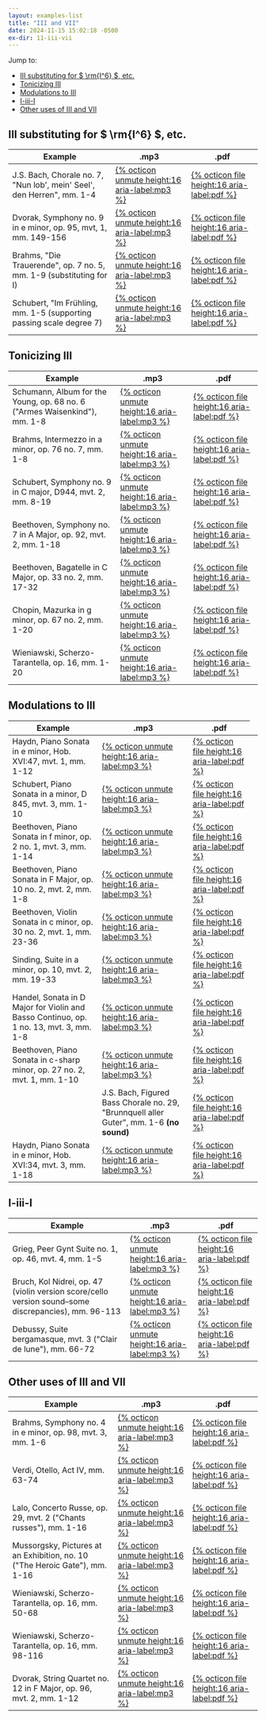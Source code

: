 ```yaml
---
layout: examples-list
title: "III and VII"
date: 2024-11-15 15:02:18 -0500
ex-dir: 11-iii-vii
---
```


Jump to:

-   [III substituting for $ \\rm{I^6} $, etc.](#iii-substituting-for--rmi6--etc)
-   [Tonicizing III](#tonicizing-iii)
-   [Modulations to III](#modulations-to-iii)
-   [I-iii-I](#i-iii-i)
-   [Other uses of III and VII](#other-uses-of-iii-and-vii)

## III substituting for $ \rm{I^6} $, etc.

<table class="tablesaw tablesaw-stack" data-tablesaw-mode="stack">
  <thead>
    <tr>
      <th>Example</th>
      <th>.mp3</th>
      <th>.pdf</th>
    </tr>
  </thead>
  <tbody>
    <tr>
      <td>J.S. Bach, Chorale no. 7, &quot;Nun lob', mein' Seel', den Herren&quot;, mm. 1-4</td>
      <td><a href="{{site.baseurl}}/examples/{{page.ex-dir}}/37a.mp3">{% octicon unmute height:16 aria-label:mp3 %}</a></td>
      <td><a href="{{site.baseurl}}/examples/{{page.ex-dir}}/37a.pdf">{% octicon file height:16 aria-label:pdf %}</a></td>
    </tr>
    <tr>
      <td>Dvorak, Symphony no. 9 in e minor, op. 95, mvt, 1, mm. 149-156</td>
      <td><a href="{{site.baseurl}}/examples/{{page.ex-dir}}/37b.mp3">{% octicon unmute height:16 aria-label:mp3 %}</a></td>
      <td><a href="{{site.baseurl}}/examples/{{page.ex-dir}}/37b.pdf">{% octicon file height:16 aria-label:pdf %}</a></td>
    </tr>
    <tr>
      <td>Brahms, &quot;Die Trauerende&quot;, op. 7 no. 5, mm. 1-9 (substituting for I) </td>
      <td><a href="{{site.baseurl}}/examples/{{page.ex-dir}}/37d.mp3">{% octicon unmute height:16 aria-label:mp3 %}</a></td>
      <td><a href="{{site.baseurl}}/examples/{{page.ex-dir}}/37d.pdf">{% octicon file height:16 aria-label:pdf %}</a></td>
    </tr>
    <tr>
      <td>Schubert, &quot;Im Fr&uuml;hling, mm. 1-5 (supporting passing scale degree 7) </td>
      <td><a href="{{site.baseurl}}/examples/{{page.ex-dir}}/37e.mp3">{% octicon unmute height:16 aria-label:mp3 %}</a></td>
      <td><a href="{{site.baseurl}}/examples/{{page.ex-dir}}/37e.pdf">{% octicon file height:16 aria-label:pdf %}</a></td>
    </tr>

  </tbody>
</table>

## Tonicizing III

<table class="tablesaw tablesaw-stack" data-tablesaw-mode="stack">
  <thead>
    <tr>
      <th>Example</th>
      <th>.mp3</th>
      <th>.pdf</th>
    </tr>
  </thead>
  <tbody>
    <tr>
      <td>Schumann, Album for the Young, op. 68 no. 6 (&quot;Armes Waisenkind&quot;), mm. 1-8</td>
      <td><a href="{{site.baseurl}}/examples/{{page.ex-dir}}/37f.mp3">{% octicon unmute height:16 aria-label:mp3 %}</a></td>
      <td><a href="{{site.baseurl}}/examples/{{page.ex-dir}}/37f.pdf">{% octicon file height:16 aria-label:pdf %}</a></td>
    </tr>
    <tr>
      <td>Brahms, Intermezzo in a minor, op. 76 no. 7, mm. 1-8</td>
      <td><a href="{{site.baseurl}}/examples/{{page.ex-dir}}/37g.mp3">{% octicon unmute height:16 aria-label:mp3 %}</a></td>
      <td><a href="{{site.baseurl}}/examples/{{page.ex-dir}}/37g.pdf">{% octicon file height:16 aria-label:pdf %}</a></td>
    </tr>
    <tr>
      <td>Schubert, Symphony no. 9 in C major, D944, mvt. 2, mm. 8-19</td>
      <td><a href="{{site.baseurl}}/examples/{{page.ex-dir}}/37h.mp3">{% octicon unmute height:16 aria-label:mp3 %}</a></td>
      <td><a href="{{site.baseurl}}/examples/{{page.ex-dir}}/37h.pdf">{% octicon file height:16 aria-label:pdf %}</a></td>
    </tr>
    <tr>
      <td>Beethoven, Symphony no. 7 in A Major, op. 92, mvt. 2, mm. 1-18</td>
      <td><a href="{{site.baseurl}}/examples/{{page.ex-dir}}/37i.mp3">{% octicon unmute height:16 aria-label:mp3 %}</a></td>
      <td><a href="{{site.baseurl}}/examples/{{page.ex-dir}}/37i.pdf">{% octicon file height:16 aria-label:pdf %}</a></td>
    </tr>
    <tr>
      <td>Beethoven, Bagatelle in C Major, op. 33 no. 2, mm. 17-32</td>
      <td><a href="{{site.baseurl}}/examples/{{page.ex-dir}}/37j.mp3">{% octicon unmute height:16 aria-label:mp3 %}</a></td>
      <td><a href="{{site.baseurl}}/examples/{{page.ex-dir}}/37j.pdf">{% octicon file height:16 aria-label:pdf %}</a></td>
    </tr>
    <tr>
      <td>Chopin, Mazurka in g minor, op. 67 no. 2, mm. 1-20</td>
      <td><a href="{{site.baseurl}}/examples/{{page.ex-dir}}/37k.mp3">{% octicon unmute height:16 aria-label:mp3 %}</a></td>
      <td><a href="{{site.baseurl}}/examples/{{page.ex-dir}}/37k.pdf">{% octicon file height:16 aria-label:pdf %}</a></td>
    </tr>
    <tr>
      <td>Wieniawski, Scherzo-Tarantella, op. 16, mm. 1-20</td>
      <td><a href="{{site.baseurl}}/examples/{{page.ex-dir}}/37l.mp3">{% octicon unmute height:16 aria-label:mp3 %}</a></td>
      <td><a href="{{site.baseurl}}/examples/{{page.ex-dir}}/37l.pdf">{% octicon file height:16 aria-label:pdf %}</a></td>
    </tr>

  </tbody>
</table>

## Modulations to III

<table class="tablesaw tablesaw-stack" data-tablesaw-mode="stack">
  <thead>
    <tr>
      <th>Example</th>
      <th>.mp3</th>
      <th>.pdf</th>
    </tr>
  </thead>
  <tbody>
    <tr>
      <td>Haydn, Piano Sonata in e minor, Hob. XVI:47, mvt. 1, mm. 1-12</td>
      <td><a href="{{site.baseurl}}/examples/{{page.ex-dir}}/37m.mp3">{% octicon unmute height:16 aria-label:mp3 %}</a></td>
      <td><a href="{{site.baseurl}}/examples/{{page.ex-dir}}/37m.pdf">{% octicon file height:16 aria-label:pdf %}</a></td>
    </tr>
    <tr>
      <td>Schubert, Piano Sonata in a minor, D 845, mvt. 3, mm. 1-10</td>
      <td><a href="{{site.baseurl}}/examples/{{page.ex-dir}}/37n.mp3">{% octicon unmute height:16 aria-label:mp3 %}</a></td>
      <td><a href="{{site.baseurl}}/examples/{{page.ex-dir}}/37n.pdf">{% octicon file height:16 aria-label:pdf %}</a></td>
    </tr>
    <tr>
      <td>Beethoven, Piano Sonata in f minor, op. 2 no. 1, mvt. 3, mm. 1-14</td>
      <td><a href="{{site.baseurl}}/examples/{{page.ex-dir}}/37o.mp3">{% octicon unmute height:16 aria-label:mp3 %}</a></td>
      <td><a href="{{site.baseurl}}/examples/{{page.ex-dir}}/37o.pdf">{% octicon file height:16 aria-label:pdf %}</a></td>
    </tr>
    <tr>
      <td>Beethoven, Piano Sonata in F Major, op. 10 no. 2, mvt. 2, mm. 1-8</td>
      <td><a href="{{site.baseurl}}/examples/{{page.ex-dir}}/37p.mp3">{% octicon unmute height:16 aria-label:mp3 %}</a></td>
      <td><a href="{{site.baseurl}}/examples/{{page.ex-dir}}/37p.pdf">{% octicon file height:16 aria-label:pdf %}</a></td>
    </tr>
    <tr>
      <td>Beethoven, Violin Sonata in c minor, op. 30 no. 2, mvt. 1, mm. 23-36</td>
      <td><a href="{{site.baseurl}}/examples/{{page.ex-dir}}/37q.mp3">{% octicon unmute height:16 aria-label:mp3 %}</a></td>
      <td><a href="{{site.baseurl}}/examples/{{page.ex-dir}}/37q.pdf">{% octicon file height:16 aria-label:pdf %}</a></td>
    </tr>
    <tr>
      <td>Sinding, Suite in a minor, op. 10, mvt. 2, mm. 19-33</td>
      <td><a href="{{site.baseurl}}/examples/{{page.ex-dir}}/37r.mp3">{% octicon unmute height:16 aria-label:mp3 %}</a></td>
      <td><a href="{{site.baseurl}}/examples/{{page.ex-dir}}/37t.pdf">{% octicon file height:16 aria-label:pdf %}</a></td>
    </tr>
    <tr>
      <td>Handel, Sonata in D Major for Violin and Basso Continuo, op. 1 no. 13, mvt. 3, mm. 1-8</td>
      <td><a href="{{site.baseurl}}/examples/{{page.ex-dir}}/37s.mp3">{% octicon unmute height:16 aria-label:mp3 %}</a></td>
      <td><a href="{{site.baseurl}}/examples/{{page.ex-dir}}/37s.pdf">{% octicon file height:16 aria-label:pdf %}</a></td>
    </tr>
    <tr>
      <td>Beethoven, Piano Sonata in c-sharp minor, op. 27 no. 2, mvt. 1, mm. 1-10</td>
      <td><a href="{{site.baseurl}}/examples/{{page.ex-dir}}/37t.mp3">{% octicon unmute height:16 aria-label:mp3 %}</a></td>
      <td><a href="{{site.baseurl}}/examples/{{page.ex-dir}}/37t.pdf">{% octicon file height:16 aria-label:pdf %}</a></td>
    </tr>
    <tr>
     <td></td>
      <td>J.S. Bach, Figured Bass Chorale no. 29, &quot;Brunnquell aller Guter&quot;, mm. 1-6 <strong>(no sound)</strong></td>
      <td><a href="{{site.baseurl}}/examples/{{page.ex-dir}}/37u.pdf">{% octicon file height:16 aria-label:pdf %}</a></td>
      <td></td>
    </tr>
    <tr>
      <td>Haydn, Piano Sonata in e minor, Hob. XVI:34, mvt. 3, mm. 1-18</td>
      <td><a href="{{site.baseurl}}/examples/{{page.ex-dir}}/37v.mp3">{% octicon unmute height:16 aria-label:mp3 %}</a></td>
      <td><a href="{{site.baseurl}}/examples/{{page.ex-dir}}/37v.pdf">{% octicon file height:16 aria-label:pdf %}</a></td>
    </tr>

  </tbody>
</table>

## I-iii-I

<table class="tablesaw tablesaw-stack" data-tablesaw-mode="stack">
  <thead>
    <tr>
      <th>Example</th>
      <th>.mp3</th>
      <th>.pdf</th>
    </tr>
  </thead>
  <tbody>
    <tr>
      <td>Grieg, Peer Gynt Suite no. 1, op. 46, mvt. 4, mm. 1-5</td>
      <td><a href="{{site.baseurl}}/examples/{{page.ex-dir}}/37w.mp3">{% octicon unmute height:16 aria-label:mp3 %}</a></td>
      <td><a href="{{site.baseurl}}/examples/{{page.ex-dir}}/37w.pdf">{% octicon file height:16 aria-label:pdf %}</a></td>
    </tr>
    <tr>
      <td>Bruch, Kol Nidrei, op. 47 (violin version score/cello version sound&#8211;some discrepancies), mm. 96-113</td>
      <td><a href="{{site.baseurl}}/examples/{{page.ex-dir}}/37x.mp3">{% octicon unmute height:16 aria-label:mp3 %}</a></td>
      <td><a href="{{site.baseurl}}/examples/{{page.ex-dir}}/37x.pdf">{% octicon file height:16 aria-label:pdf %}</a></td>
    </tr>
    <tr>
      <td>Debussy, Suite bergamasque, mvt. 3 (&quot;Clair de lune&quot;), mm. 66-72</td>
      <td><a href="{{site.baseurl}}/examples/{{page.ex-dir}}/37y.mp3">{% octicon unmute height:16 aria-label:mp3 %}</a></td>
      <td><a href="{{site.baseurl}}/examples/{{page.ex-dir}}/37y.pdf">{% octicon file height:16 aria-label:pdf %}</a></td>
    </tr>

  </tbody>
</table>

## Other uses of III and VII

<table class="tablesaw tablesaw-stack" data-tablesaw-mode="stack">
  <thead>
    <tr>
      <th>Example</th>
      <th>.mp3</th>
      <th>.pdf</th>
    </tr>
  </thead>
  <tbody>
    <tr>
      <td>Brahms, Symphony no. 4 in e minor, op. 98, mvt. 3, mm. 1-6</td>
      <td><a href="{{site.baseurl}}/examples/{{page.ex-dir}}/37z.mp3">{% octicon unmute height:16 aria-label:mp3 %}</a></td>
      <td><a href="{{site.baseurl}}/examples/{{page.ex-dir}}/37z.pdf">{% octicon file height:16 aria-label:pdf %}</a></td>
    </tr>
    <tr>
      <td>Verdi, Otello, Act IV, mm. 63-74</td>
      <td><a href="{{site.baseurl}}/examples/{{page.ex-dir}}/37a1.mp3">{% octicon unmute height:16 aria-label:mp3 %}</a></td>
      <td><a href="{{site.baseurl}}/examples/{{page.ex-dir}}/37a1.pdf">{% octicon file height:16 aria-label:pdf %}</a></td>
    </tr>
    <tr>
      <td>Lalo, Concerto Russe, op. 29, mvt. 2 (&quot;Chants russes&quot;), mm. 1-16</td>
      <td><a href="{{site.baseurl}}/examples/{{page.ex-dir}}/37b1.mp3">{% octicon unmute height:16 aria-label:mp3 %}</a></td>
      <td><a href="{{site.baseurl}}/examples/{{page.ex-dir}}/37b1.pdf">{% octicon file height:16 aria-label:pdf %}</a></td>
    </tr>
    <tr>
      <td>Mussorgsky, Pictures at an Exhibition, no. 10 (&quot;The Heroic Gate&quot;), mm. 1-16</td>
      <td><a href="{{site.baseurl}}/examples/{{page.ex-dir}}/37c1.mp3">{% octicon unmute height:16 aria-label:mp3 %}</a></td>
      <td><a href="{{site.baseurl}}/examples/{{page.ex-dir}}/37c1.pdf">{% octicon file height:16 aria-label:pdf %}</a></td>
    </tr>
    <tr>
      <td>Wieniawski, Scherzo-Tarantella, op. 16, mm. 50-68</td>
      <td><a href="{{site.baseurl}}/examples/{{page.ex-dir}}/37d1.mp3">{% octicon unmute height:16 aria-label:mp3 %}</a></td>
      <td><a href="{{site.baseurl}}/examples/{{page.ex-dir}}/37d1.pdf">{% octicon file height:16 aria-label:pdf %}</a></td>
    </tr>
    <tr>
      <td>Wieniawski, Scherzo-Tarantella, op. 16, mm. 98-116</td>
      <td><a href="{{site.baseurl}}/examples/{{page.ex-dir}}/37e1.mp3">{% octicon unmute height:16 aria-label:mp3 %}</a></td>
      <td><a href="{{site.baseurl}}/examples/{{page.ex-dir}}/37e1.pdf">{% octicon file height:16 aria-label:pdf %}</a></td>
    </tr>
    <tr>
      <td>Dvorak, String Quartet no. 12 in F Major, op. 96, mvt. 2, mm. 1-12</td>
      <td><a href="{{site.baseurl}}/examples/{{page.ex-dir}}/37f1.mp3">{% octicon unmute height:16 aria-label:mp3 %}</a></td>
      <td><a href="{{site.baseurl}}/examples/{{page.ex-dir}}/37f1.pdf">{% octicon file height:16 aria-label:pdf %}</a></td>
    </tr>

  </tbody>
</table>
